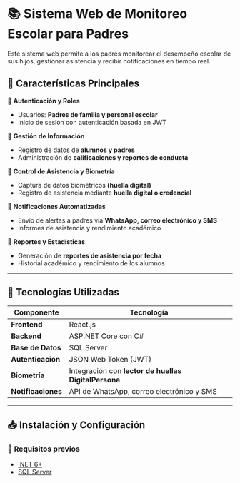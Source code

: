 # 📚 Sistema Web de Monitoreo Escolar para Padres

Este sistema web permite a los padres monitorear el desempeño escolar de sus hijos, gestionar asistencia y recibir notificaciones en tiempo real.

## 📌 Características Principales
🔹 **Autenticación y Roles**  
   - Usuarios: **Padres de familia y personal escolar**  
   - Inicio de sesión con autenticación basada en JWT  

🔹 **Gestión de Información**  
   - Registro de datos de **alumnos y padres**  
   - Administración de **calificaciones y reportes de conducta**  

🔹 **Control de Asistencia y Biometría**  
   - Captura de datos biométricos **(huella digital)**  
   - Registro de asistencia mediante **huella digital o credencial**  

🔹 **Notificaciones Automatizadas**  
   - Envío de alertas a padres vía **WhatsApp, correo electrónico y SMS**  
   - Informes de asistencia y rendimiento académico  

🔹 **Reportes y Estadísticas**  
   - Generación de **reportes de asistencia por fecha**  
   - Historial académico y rendimiento de los alumnos  

---

## 🚀 **Tecnologías Utilizadas**
| Componente | Tecnología |
|------------|------------|
| **Frontend** | React.js |
| **Backend** | ASP.NET Core con C# |
| **Base de Datos** | SQL Server |
| **Autenticación** | JSON Web Token (JWT) |
| **Biometría** | Integración con **lector de huellas DigitalPersona** |
| **Notificaciones** | API de WhatsApp, correo electrónico y SMS |

---

## 📥 **Instalación y Configuración**
### 🔹 **Requisitos previos**
- [.NET 6+](https://dotnet.microsoft.com/en-us/download/dotnet/6.0)
- [SQL Server](https://www.microsoft.com/es-es/sql-server/sql-server-downloads)


